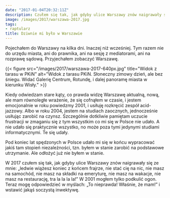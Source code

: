 ```yaml
---
date: "2017-01-04T20:32:11Z"
description: Czułem się tak, jak gdyby ulice Warszawy znów naigrawały się ze mnie.
image: /images/2017/warszawa-2017.jpg
tags:
- raptularz
title: Dziwnie mi było w Warszawie
---
```


Pojechałem do Warszawy na kilka dni. Inaczej niż wcześniej. Tym razem nie do
urzędu miasta, ani do prawnika, ani na sesję z mediatorami, ani na rozprawę
sądową. Przyjechałem zobaczyć Warszawę.

{{< figure src="/images/2017/warszawa-2017-640px.jpg" title="Widok z tarasu w PKiN" alt="Widok z tarasu PKiN. Słoneczny zimowy dzień, ale bez śniegu. Widać Galerię Centrum, Rotundę, i dalej panoramę miasta w kierunku Wisły." >}}

<!--more-->

Kiedy odwiedzam stare kąty, co prawda widzę Warszawę aktualną, nową, ale mam
równoległe wrażenie, że się cofnąłem w czasie, i jestem emocjonalnie w roku
powiedzmy 2001, i usiłuję rozkręcić zespół acid-jazzowy. Albo w roku 2004,
jestem na studiach zaocznych, jednocześnie usiłując zarobić na czynsz.
Szczególnie dotkliwie pamiętam uczucie frustracji w zmaganiu się z tym wszystkim
co mi się w Polsce nie udało. A nie udało się praktycznie wszystko, no może poza
tymi jedynymi studiami informatycznymi. Te się udały.

Pod koniec lat spędzonych w Polsce udało mi się w końcu wypracować jakiś tam
stopień niezależności, tzn. byłem w stanie zarobić na podstawowe utrzymanie. Ale
odłożyć już nie byłem w stanie.

W 2017 czułem się tak, jak gdyby ulice Warszawy znów naigrawały się ze mnie:
„ledwie wiążesz koniec z końcem frajrze, nie stać cię na nic, nie masz na
samochód, nie masz na składki na emeryturę, nie masz na wakacje, nie masz na
restaurację, tra la la la la!” W 2001 mogłem tylko podkulić ogon.  Teraz mogę
odpowiedzieć w myślach: „To nieprawda! Właśnie, że mam!” i wstawić jakąś
soczystą inwektywę.
